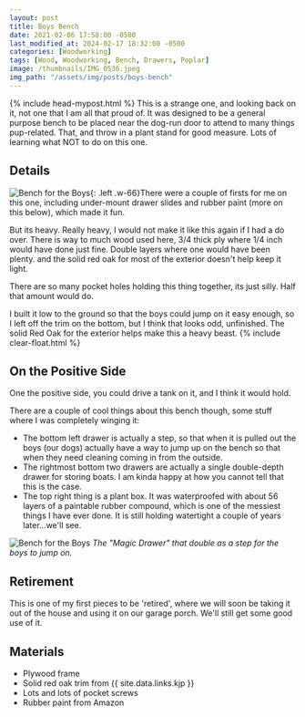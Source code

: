 ```yaml
---
layout: post
title: Boys Bench
date: 2021-02-06 17:58:00 -0500
last_modified_at: 2024-02-17 18:32:00 -0500
categories: [Woodworking]
tags: [Wood, Woodworking, Bench, Drawers, Poplar]
image: /thumbnails/IMG_0536.jpeg
img_path: "/assets/img/posts/boys-bench"
---
```

{% include head-mypost.html %}
This is a strange one, and looking back on it, not one that I am all that proud of.  It was designed to be a general purpose bench to be placed near the dog-run door to attend to  many things pup-related.  That, and throw in a plant stand for good measure.  Lots of learning what NOT to do on this one.

## Details

![Bench for the Boys][Boys Bench 1]{: .left .w-66}There were a couple of firsts for me on this one, including under-mount drawer slides and rubber paint (more on this below), which made it fun.

But its heavy.  Really heavy, I would not make it like this again if I had a do over.  There is way to much wood used here, 3/4 thick ply where 1/4 inch would have done just fine.  Double layers where one would have been plenty. and the solid red oak for most of the exterior doesn't help keep it light.  

There are so many pocket holes holding this thing together, its just silly.  Half that amount would do.

I built it low to the ground so that the boys could jump on it easy enough, so I left off the trim on the bottom, but I think that looks odd, unfinished.
The solid Red Oak for the exterior helps make this a heavy beast.
{% include clear-float.html %}

## On the Positive Side

One the positive side, you could drive a tank on it, and I think it would hold.

There are a couple of cool things about this bench though, some stuff where I was completely winging it:  

- The bottom left drawer is actually a step, so that when it is pulled out the boys (our dogs) actually have a way to jump up on the bench so that when they need cleaning coming in from the outside.
- The rightmost bottom two drawers are actually a single double-depth drawer for storing boats.  I am kinda happy at how you cannot tell that this is the case.
- The top right thing is a plant box.  It was waterproofed with about 56 layers of a paintable rubber compound, which is one of the messiest things I have ever done.  It is still holding watertight a couple of years later...we'll see.

![Bench for the Boys][Boys Bench 2]
_The "Magic Drawer" that double as a step for the boys to jump on._

## Retirement

This is one of my first pieces to be 'retired', where we will soon be taking it out of the house and using it on our garage porch.  We'll still get some good use of it.

## Materials

- Plywood frame
- Solid red oak trim from {{ site.data.links.kjp }}
- Lots and lots of pocket screws
- Rubber paint from Amazon
  
[Boys Bench 1]: IMG_0536.jpeg
[Boys Bench 2]: IMG_0537.jpeg
